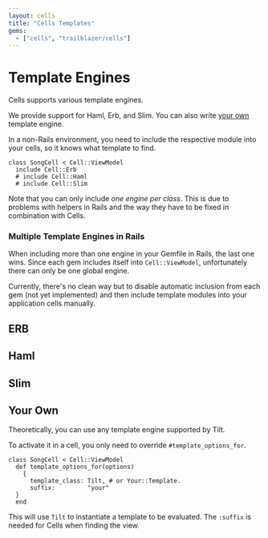 ```yaml
---
layout: cells
title: "Cells Templates"
gems:
  - ["cells", "trailblazer/cells"]
---
```


# Template Engines

Cells supports various template engines.

We provide support for Haml, Erb, and Slim. You can also write [your own](#your-own) template engine.

In a non-Rails environment, you need to include the respective module into your cells, so it knows what template to find.


	class SongCell < Cell::ViewModel
	  include Cell::Erb
	  # include Cell::Haml
	  # include Cell::Slim


Note that you can only include _one engine per class_. This is due to problems with helpers in Rails and the way they have to be fixed in combination with Cells.

### Multiple Template Engines in Rails

When including more than one engine in your Gemfile in Rails, the last one wins. Since each gem includes itself into `Cell::ViewModel`, unfortunately there can only be one global engine.

Currently, there's no clean way but to disable automatic inclusion from each gem (not yet implemented) and then include template modules into your application cells manually.

## ERB

## Haml

## Slim

## Your Own

Theoretically, you can use any template engine supported by Tilt.

To activate it in a cell, you only need to override `#template_options_for`.


	class SongCell < Cell::ViewModel
	  def template_options_for(options)
	    {
	      template_class: Tilt, # or Your::Template.
	      suffix:         "your"
	  }
	  end


This will use `Tilt` to instantiate a template to be evaluated. The `:suffix` is needed for Cells when finding the view.
